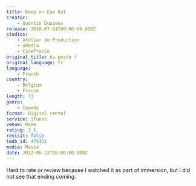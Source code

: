 ```yaml
---
title: Keep an Eye Out
creator:
    - Quentin Dupieux
release: 2018-07-04T00:00:00.000Z
studios:
    - Atelier de Production
    - uMedia
    - Cinéfrance
original_title: Au poste !
original_language: fr
language:
    - French
country:
    - Belgium
    - France
length: 73
genre:
    - Comedy
format: Digital rental
service: iTunes
venue: Home
rating: 3.5
revisit: false
tmdb_id: 474331
media: Movie
date: 2022-05-22T16:00:00.000Z
---
```

Hard to rate or review because I watched it as part of immersion, but I did not see that ending coming.
